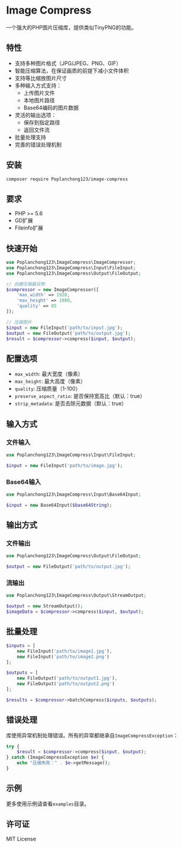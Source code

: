 # Image Compress

一个强大的PHP图片压缩库，提供类似TinyPNG的功能。

## 特性

- 支持多种图片格式（JPG/JPEG、PNG、GIF）
- 智能压缩算法，在保证画质的前提下减小文件体积
- 支持等比缩放图片尺寸
- 多种输入方式支持：
  - 上传图片文件
  - 本地图片路径
  - Base64编码的图片数据
- 灵活的输出选项：
  - 保存到指定路径
  - 返回文件流
- 批量处理支持
- 完善的错误处理机制

## 安装

```bash
composer require Poplanchong123/image-compress
```

## 要求

- PHP >= 5.6
- GD扩展
- Fileinfo扩展

## 快速开始

```php
use Poplanchong123\ImageCompress\ImageCompressor;
use Poplanchong123\ImageCompress\Input\FileInput;
use Poplanchong123\ImageCompress\Output\FileOutput;

// 创建压缩器实例
$compressor = new ImageCompressor([
    'max_width' => 1920,
    'max_height' => 1080,
    'quality' => 85
]);

// 压缩图片
$input = new FileInput('path/to/input.jpg');
$output = new FileOutput('path/to/output.jpg');
$result = $compressor->compress($input, $output);
```

## 配置选项

- `max_width`: 最大宽度（像素）
- `max_height`: 最大高度（像素）
- `quality`: 压缩质量（1-100）
- `preserve_aspect_ratio`: 是否保持宽高比（默认：true）
- `strip_metadata`: 是否去除元数据（默认：true）

## 输入方式

### 文件输入

```php
use Poplanchong123\ImageCompress\Input\FileInput;

$input = new FileInput('path/to/image.jpg');
```

### Base64输入

```php
use Poplanchong123\ImageCompress\Input\Base64Input;

$input = new Base64Input($base64String);
```

## 输出方式

### 文件输出

```php
use Poplanchong123\ImageCompress\Output\FileOutput;

$output = new FileOutput('path/to/output.jpg');
```

### 流输出

```php
use Poplanchong123\ImageCompress\Output\StreamOutput;

$output = new StreamOutput();
$imageData = $compressor->compress($input, $output);
```

## 批量处理

```php
$inputs = [
    new FileInput('path/to/image1.jpg'),
    new FileInput('path/to/image2.png')
];

$outputs = [
    new FileOutput('path/to/output1.jpg'),
    new FileOutput('path/to/output2.png')
];

$results = $compressor->batchCompress($inputs, $outputs);
```

## 错误处理

库使用异常机制处理错误。所有的异常都继承自`ImageCompressException`：

```php
try {
    $result = $compressor->compress($input, $output);
} catch (ImageCompressException $e) {
    echo "压缩失败：" . $e->getMessage();
}
```

## 示例

更多使用示例请查看`examples`目录。

## 许可证

MIT License